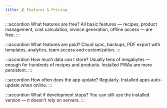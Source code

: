 ```yaml
---
title: 💰 Features & Pricing
---
```


:::accordion What features are free?
All basic features — recipes, product management, cost calculation, invoice generation, offline access — are free.
:::

:::accordion What features are paid?
Cloud sync, backups, PDF export with templates, analytics, team access and customization.
:::

:::accordion How much data can I store?
Usually tens of megabytes — enough for hundreds of recipes and products. Installed PWAs are more persistent.
:::

:::accordion How often does the app update?
Regularly. Installed apps auto-update when online.
:::

:::accordion What if development stops?
You can still use the installed version — it doesn't rely on servers.
:::

